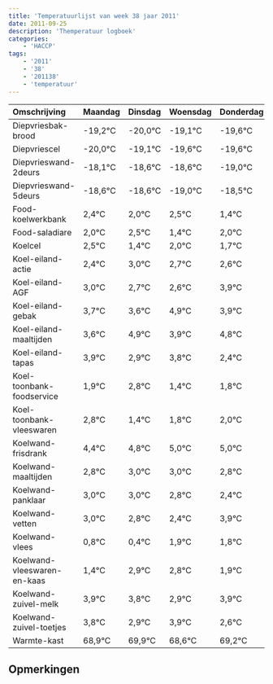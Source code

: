 ```yaml
---
title: 'Temperatuurlijst van week 38 jaar 2011'
date: 2011-09-25
description: 'Themperatuur logboek'
categories:
    - 'HACCP'
tags:
    - '2011'
    - '38'
    - '201138'
    - 'temperatuur'
---
```

|Omschrijving|Maandag|Dinsdag|Woensdag|Donderdag|Vrijdag|Zaterdag|Zondag|
|:---|:---|:---|:---|:---|:---|:---|:---|
|Diepvriesbak-brood|-19,2°C|-20,0°C|-19,1°C|-19,6°C|-19,6°C|-20,0°C|-19,5°C|
|Diepvriescel|-20,0°C|-19,1°C|-19,6°C|-19,6°C|-20,0°C|-19,5°C|-20,6°C|
|Diepvrieswand-2deurs|-18,1°C|-18,6°C|-18,6°C|-19,0°C|-18,5°C|-19,6°C|-19,0°C|
|Diepvrieswand-5deurs|-18,6°C|-18,6°C|-19,0°C|-18,5°C|-19,6°C|-19,0°C|-19,3°C|
|Food-koelwerkbank|2,4°C|2,0°C|2,5°C|1,4°C|2,0°C|1,7°C|1,6°C|
|Food-saladiare|2,0°C|2,5°C|1,4°C|2,0°C|1,7°C|1,6°C|2,9°C|
|Koelcel|2,5°C|1,4°C|2,0°C|1,7°C|1,6°C|2,9°C|1,9°C|
|Koel-eiland-actie|2,4°C|3,0°C|2,7°C|2,6°C|3,9°C|2,9°C|3,8°C|
|Koel-eiland-AGF|3,0°C|2,7°C|2,6°C|3,9°C|2,9°C|3,8°C|2,4°C|
|Koel-eiland-gebak|3,7°C|3,6°C|4,9°C|3,9°C|4,8°C|3,4°C|3,8°C|
|Koel-eiland-maaltijden|3,6°C|4,9°C|3,9°C|4,8°C|3,4°C|3,8°C|4,0°C|
|Koel-eiland-tapas|3,9°C|2,9°C|3,8°C|2,4°C|2,8°C|3,0°C|3,0°C|
|Koel-toonbank-foodservice|1,9°C|2,8°C|1,4°C|1,8°C|2,0°C|2,0°C|1,8°C|
|Koel-toonbank-vleeswaren|2,8°C|1,4°C|1,8°C|2,0°C|2,0°C|1,8°C|1,4°C|
|Koelwand-frisdrank|4,4°C|4,8°C|5,0°C|5,0°C|4,8°C|4,4°C|5,9°C|
|Koelwand-maaltijden|2,8°C|3,0°C|3,0°C|2,8°C|2,4°C|3,9°C|3,8°C|
|Koelwand-panklaar|3,0°C|3,0°C|2,8°C|2,4°C|3,9°C|3,8°C|2,9°C|
|Koelwand-vetten|3,0°C|2,8°C|2,4°C|3,9°C|3,8°C|2,9°C|3,9°C|
|Koelwand-vlees|0,8°C|0,4°C|1,9°C|1,8°C|0,9°C|1,9°C|0,6°C|
|Koelwand-vleeswaren-en-kaas|1,4°C|2,9°C|2,8°C|1,9°C|2,9°C|1,6°C|2,2°C|
|Koelwand-zuivel-melk|3,9°C|3,8°C|2,9°C|3,9°C|2,6°C|3,2°C|2,7°C|
|Koelwand-zuivel-toetjes|3,8°C|2,9°C|3,9°C|2,6°C|3,2°C|2,7°C|3,0°C|
|Warmte-kast|68,9°C|69,9°C|68,6°C|69,2°C|68,7°C|69,0°C|69,1°C|

## Opmerkingen


